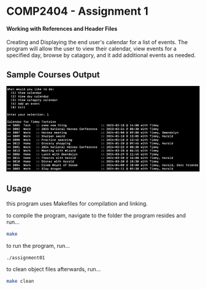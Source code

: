 # COMP2404 - Assignment 1
#### Working with References and Header Files
 Creating and Displaying the end user's calendar for a list of events.  The program will allow the user to view their calendar, view events for a specified day, browse by catagory, and it add additional events as needed.



## Sample Courses Output
![output screenshot](a1-output.png)

## Usage
this program uses Makefiles for compilation and linking.

to compile the program, navigate to the folder the program resides and run...
```sh
make
```

to run the program, run...
```sh
./assignment01
```

to clean object files afterwards, run...
```sh
make clean
```
